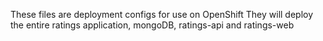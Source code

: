 These files are deployment configs for use on OpenShift
They will deploy the entire ratings application, mongoDB, ratings-api and ratings-web
